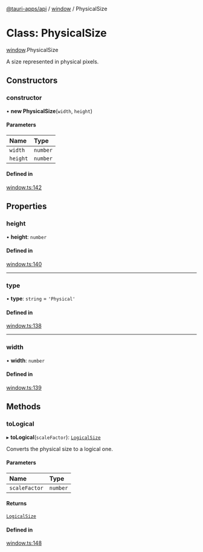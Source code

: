 [@tauri-apps/api](../README.md) / [window](../modules/window.md) / PhysicalSize

# Class: PhysicalSize

[window](../modules/window.md).PhysicalSize

A size represented in physical pixels.

## Constructors

### constructor

• **new PhysicalSize**(`width`, `height`)

#### Parameters

| Name | Type |
| :------ | :------ |
| `width` | `number` |
| `height` | `number` |

#### Defined in

[window.ts:142](https://github.com/tauri-apps/tauri/blob/fbb9017/tooling/api/src/window.ts#L142)

## Properties

### height

• **height**: `number`

#### Defined in

[window.ts:140](https://github.com/tauri-apps/tauri/blob/fbb9017/tooling/api/src/window.ts#L140)

___

### type

• **type**: `string` = `'Physical'`

#### Defined in

[window.ts:138](https://github.com/tauri-apps/tauri/blob/fbb9017/tooling/api/src/window.ts#L138)

___

### width

• **width**: `number`

#### Defined in

[window.ts:139](https://github.com/tauri-apps/tauri/blob/fbb9017/tooling/api/src/window.ts#L139)

## Methods

### toLogical

▸ **toLogical**(`scaleFactor`): [`LogicalSize`](window.LogicalSize.md)

Converts the physical size to a logical one.

#### Parameters

| Name | Type |
| :------ | :------ |
| `scaleFactor` | `number` |

#### Returns

[`LogicalSize`](window.LogicalSize.md)

#### Defined in

[window.ts:148](https://github.com/tauri-apps/tauri/blob/fbb9017/tooling/api/src/window.ts#L148)
